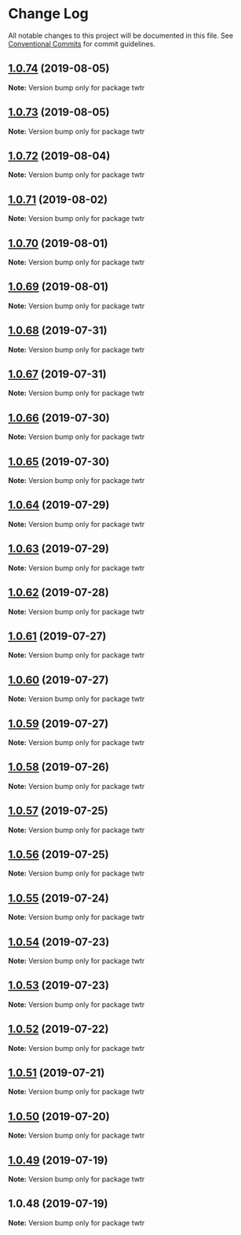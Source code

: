 # Change Log

All notable changes to this project will be documented in this file.
See [Conventional Commits](https://conventionalcommits.org) for commit guidelines.

## [1.0.74](https://github.com/krisScript/full-stack-typescript-twitter-clone/compare/v1.0.73...v1.0.74) (2019-08-05)

**Note:** Version bump only for package twtr





## [1.0.73](https://github.com/krisScript/full-stack-typescript-twitter-clone/compare/v1.0.72...v1.0.73) (2019-08-05)

**Note:** Version bump only for package twtr





## [1.0.72](https://github.com/krisScript/full-stack-typescript-twitter-clone/compare/v1.0.71...v1.0.72) (2019-08-04)

**Note:** Version bump only for package twtr





## [1.0.71](https://github.com/krisScript/full-stack-typescript-twitter-clone/compare/v1.0.70...v1.0.71) (2019-08-02)

**Note:** Version bump only for package twtr





## [1.0.70](https://github.com/krisScript/full-stack-typescript-twitter-clone/compare/v1.0.69...v1.0.70) (2019-08-01)

**Note:** Version bump only for package twtr





## [1.0.69](https://github.com/krisScript/full-stack-typescript-twitter-clone/compare/v1.0.68...v1.0.69) (2019-08-01)

**Note:** Version bump only for package twtr





## [1.0.68](https://github.com/krisScript/full-stack-typescript-twitter-clone/compare/v1.0.67...v1.0.68) (2019-07-31)

**Note:** Version bump only for package twtr





## [1.0.67](https://github.com/krisScript/full-stack-typescript-twitter-clone/compare/v1.0.66...v1.0.67) (2019-07-31)

**Note:** Version bump only for package twtr





## [1.0.66](https://github.com/krisScript/full-stack-typescript-twitter-clone/compare/v1.0.65...v1.0.66) (2019-07-30)

**Note:** Version bump only for package twtr





## [1.0.65](https://github.com/krisScript/full-stack-typescript-twitter-clone/compare/v1.0.64...v1.0.65) (2019-07-30)

**Note:** Version bump only for package twtr





## [1.0.64](https://github.com/krisScript/full-stack-typescript-twitter-clone/compare/v1.0.63...v1.0.64) (2019-07-29)

**Note:** Version bump only for package twtr





## [1.0.63](https://github.com/krisScript/full-stack-typescript-twitter-clone/compare/v1.0.62...v1.0.63) (2019-07-29)

**Note:** Version bump only for package twtr





## [1.0.62](https://github.com/krisScript/full-stack-typescript-twitter-clone/compare/v1.0.61...v1.0.62) (2019-07-28)

**Note:** Version bump only for package twtr





## [1.0.61](https://github.com/krisScript/full-stack-typescript-twitter-clone/compare/v1.0.60...v1.0.61) (2019-07-27)

**Note:** Version bump only for package twtr





## [1.0.60](https://github.com/krisScript/full-stack-typescript-twitter-clone/compare/v1.0.59...v1.0.60) (2019-07-27)

**Note:** Version bump only for package twtr





## [1.0.59](https://github.com/krisScript/full-stack-typescript-twitter-clone/compare/v1.0.58...v1.0.59) (2019-07-27)

**Note:** Version bump only for package twtr





## [1.0.58](https://github.com/krisScript/full-stack-typescript-twitter-clone/compare/v1.0.57...v1.0.58) (2019-07-26)

**Note:** Version bump only for package twtr





## [1.0.57](https://github.com/krisScript/full-stack-typescript-twitter-clone/compare/v1.0.56...v1.0.57) (2019-07-25)

**Note:** Version bump only for package twtr





## [1.0.56](https://github.com/krisScript/full-stack-typescript-twitter-clone/compare/v1.0.55...v1.0.56) (2019-07-25)

**Note:** Version bump only for package twtr





## [1.0.55](https://github.com/krisScript/full-stack-typescript-twitter-clone/compare/v1.0.54...v1.0.55) (2019-07-24)

**Note:** Version bump only for package twtr





## [1.0.54](https://github.com/krisScript/full-stack-typescript-twitter-clone/compare/v1.0.52...v1.0.54) (2019-07-23)

**Note:** Version bump only for package twtr





## [1.0.53](https://github.com/krisScript/full-stack-typescript-twitter-clone/compare/v1.0.52...v1.0.53) (2019-07-23)

**Note:** Version bump only for package twtr





## [1.0.52](https://github.com/krisScript/full-stack-typescript-twitter-clone/compare/v1.0.51...v1.0.52) (2019-07-22)

**Note:** Version bump only for package twtr





## [1.0.51](https://github.com/krisScript/full-stack-typescript-twitter-clone/compare/v1.0.50...v1.0.51) (2019-07-21)

**Note:** Version bump only for package twtr





## [1.0.50](https://github.com/krisScript/full-stack-typescript-twitter-clone/compare/v1.0.49...v1.0.50) (2019-07-20)

**Note:** Version bump only for package twtr





## [1.0.49](https://github.com/krisScript/full-stack-typescript-twitter-clone/compare/v1.0.48...v1.0.49) (2019-07-19)

**Note:** Version bump only for package twtr





## 1.0.48 (2019-07-19)

**Note:** Version bump only for package twtr
